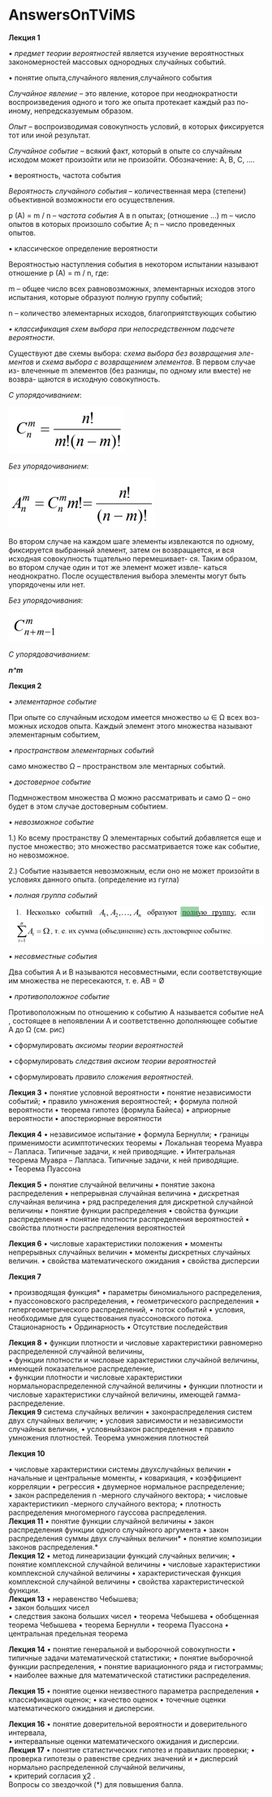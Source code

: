 # AnswersOnTViMS
**Лекция 1**

•	*предмет теории вероятностей*
является изучение вероятностных закономерностей массовых однородных случайных событий.

•	понятие опыта,случайного явления,случайного события 

*Случайное явление* – это явление, которое при неоднократности
воспроизведения одного и того же опыта протекает каждый раз по-иному,
непредсказуемым образом.

*Опыт* – воспроизводимая совокупность условий, в которых фиксируется
тот или иной результат.

*Случайное событие* – всякий факт, который в опыте со случайным
исходом может произойти или не произойти. Обозначение: А, В, С, …. 

•	вероятность,  частота события

*Вероятность случайного события* – количественная мера (степени) объективной
возможности его осуществления. 

p (A) = m / n – *частота события* А в n опытах; (отношение ...)
m – число опытов в которых произошло событие А;
n – число проведенных опытов. 

•	классическое определение вероятности 

Вероятностью наступления события  в некотором испытании называют отношение p (A) = m / n, где:

m – общее число всех равновозможных, элементарных исходов этого испытания, которые образуют полную группу событий;

n – количество элементарных исходов, благоприятствующих событию 

•	*классификация схем выбора при непосредственном подсчете вероятности*.  

Существуют две схемы выбора: *схема выбора без возвращения эле-
ментов* и *схема выбора с возвращением элементов*. В первом случае из-
влеченные m элементов (без разницы, по одному или вместе) не возвра-
щаются в исходную совокупность.

*С упорядочиванием*: 

![Alt text](/1.2.png?raw=true "1.2")

*Без упорядочиванием*: 

![Alt text](/1.3.png?raw=true "1.3")

Во втором случае на каждом шаге
элементы извлекаются по одному, фиксируется выбранный элемент, затем
он возвращается, и вся исходная совокупность тщательно перемешивает-
ся. Таким образом, во втором случае один и тот же элемент может извле-
каться неоднократно. После осуществления выбора элементы могут быть упорядочены или
нет.

*Без упорядочивания*:

![Alt text](/1.3.2.png?raw=true "1.2")

*С упорядовачиванием*:

***n^m***

**Лекция 2**

•	*элементарное событие*

При опыте со случайным исходом имеется множество ω ∈ Ω всех воз-
можных исходов опыта. Каждый элемент этого множества называют элементарным событием,

•	*пространством элементарных событий*

само множество Ω – пространством эле
ментарных событий.

•	*достоверное событие*

Подмножеством множества Ω можно рассматривать и само Ω – оно будет в
этом случае достоверным событием.

•	*невозможное событие*

1.) Ко всему пространству Ω элементарных событий добавляется еще и пустое множество; это множество рассматривается тоже
как событие, но невозможное.

2.) Событие называется невозможным, если оно не может произойти в условиях данного опыта. (определение из гугла)

•	*полная группа событий*

![Alt text](/image.png?raw=true "image")

•	*несовместные события*

Два события А и В называются несовместными, если соответствующие
им множества не пересекаются, т. е. AB = Ø

•	*противоположное событие*

 Противоположным по отношению к событию А называется событие неA ,
состоящее в непоявлении А и соответственно дополняющее событие А до Ω
(см. рис)



•	сформулировать *аксиомы теории вероятностей*

•	сформулировать *следствия  аксиом теории вероятностей*

•	сформулировать *правило сложения вероятностей*.  

**Лекция 3**
•	понятие условной вероятности 
•	понятие независимости событий;
•	правило умножения вероятностей; 
•	формула полной вероятности 
•	теорема гипотез  (формула Байеса)
•	априорные вероятности
•	апостериорные вероятности

**Лекция 4**
•	независимое  испытание
•	формула Бернулли; 
•	границы применимости асимптотических теоремы 
•	Локальная теорема Муавра  – Лапласа. Типичные задачи, к ней приводящие.
•	Интегральная теорема Муавра – Лапласа. Типичные задачи, к ней приводящие.  
•	Теорема Пуассона 

**Лекция 5**
•	понятие случайной величины 
•	понятие закона распределения 
•	непрерывная случайная величина
•	дискретная случайная величина
•	ряд распределения для дискретной случайной величины 
•	понятие функции распределения
•	свойства функции распределения
•	понятие  плотности распределения вероятностей
•	свойства плотности распределения вероятностей

**Лекция 6**
•	числовые характеристики положения 
•	моменты непрерывных случайных величин
•	моменты  дискретных случайных величин.
•	свойства математического ожидания
•	свойства дисперсии

**Лекция 7**

•	производящая функция*
•	параметры биномиального распределения, 
•	пуассоновского распределения, 
•	геометрического распределения
•	гипергеометрического распределений, 
•	поток событий 
•	условия, необходимые для существования пуассоновского потока.  Стационарность
•	Ординарность
•	Отсутствие последействия

**Лекция 8**
•	функции плотности и числовые характеристики равномерно распределенной случайной величины,  
•	функции плотности и числовые характеристики  случайной величины, имеющей показательное распределение,  
•	функции плотности и числовые характеристики  нормальнораспределенной  случайной величины 
•	функции плотности и числовые характеристики случайной величины, имеющей гамма-распределение.  
**Лекция 9**
система  случайных  величин 
•	законраспределения систем двух случайных величин; 
•	условия зависимости и независимости случайных величин, 
•	условныйзакон распределения 
•	правило умножения плотностей.  Теорема  умножения  плотностей

**Лекция 10**

•	числовые  характеристики  системы  двухслучайных величин
•	начальные и центральные моменты, 
•	ковариация, 
•	коэффициент корреляции
•	регрессия
•	двумерное нормальное распределение;  
•	закон  распределения n -мерного случайного вектора; 
•	числовые  характеристикиn -мерного случайного вектора;
•	плотность распределения многомерного гауссова распределения.  
**Лекция 11**
•	понятие функции случайной величины
•	закон распределения функции одного случайного аргумента 
•	закон распределения суммы двух случайных величин*
•	понятие композиции законов распределения.*  
**Лекция 12**
•	метод линеаризации функций случайных величин; 
•	понятие комплексной случайной величины
•	числовые характеристики комплексной случайной величины
•	характеристическая функция комплексной случайной величины
•	свойства характеристической функции.  
**Лекция 13**
•	неравенство  Чебышева;  
•	закон  больших  чисел  
•	следствия закона больших чисел
•	теорема Чебышева
•	обобщенная теорема Чебышева
•	теорема Бернулли
•	теорема Пуассона
•	центральная предельная теорема 

**Лекция 14**
•	понятие генеральной и выборочной совокупности 
•	типичные задачи математической статистики; 
•	понятие выборочной функции распределения, 
•	понятие вариационного ряда и гистограммы; 
•	наиболее важные для математической статистики распределения.   

**Лекция 15**
•	понятие  оценки  неизвестного  параметра  распределения 
•	классификация  оценок;
•	качество оценок
•	точечные оценки математического ожидания и дисперсии.

**Лекция 16**
•	понятие доверительной вероятности и доверительного  интервала,  
•	интервальные  оценки  математического ожидания и дисперсии.   
**Лекция 17**
•	понятие статистических гипотез и правилаих проверки; 
•	проверка гипотезы о равенстве средних значений и 
•	дисперсий  нормально  распределенной  случайной  величины,  
•	критерий согласия  χ2 .  
Вопросы со звездочкой (*) для повышения балла.
